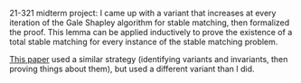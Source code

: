 21-321 midterm project: I came up with a variant that increases at every iteration of the Gale Shapley algorithm for stable matching, then formalized the proof. This lemma can be applied inductively to prove the existence of a total stable matching for every instance of the stable matching problem.

[This paper](https://link.springer.com/article/10.1007/s10817-024-09700-x) used a similar strategy (identifying variants and invariants, then proving things about them), but used a different variant than I did.